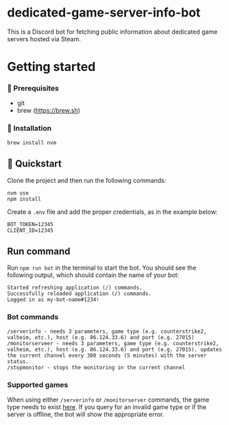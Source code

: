 # dedicated-game-server-info-bot
This is a Discord bot for fetching public information about dedicated game servers hosted via Steam.

# Getting started

### 💼 Prerequisites

- git
- brew (https://brew.sh)

### 🔧 Installation

```
brew install nvm
```

## 🧭 Quickstart

Clone the project and then run the following commands:

```
nvm use
npm install
```

Create a `.env` file and add the proper credentials, as in the example below:

```
BOT_TOKEN=12345
CLIENT_ID=12345
```

## Run command

Run `npm run bot` in the terminal to start the bot. You should see the following output, which should contain the name of your bot:

```
Started refreshing application (/) commands.
Successfully reloaded application (/) commands.
Logged in as my-bot-name#1234!
```

### Bot commands

```
/serverinfo - needs 3 parameters, game type (e.g. counterstrike2, valheim, etc.), host (e.g. 86.124.33.6) and port (e.g. 27015)
/monitorserveer - needs 3 parameters, game type (e.g. counterstrike2, valheim, etc.), host (e.g. 86.124.33.6) and port (e.g. 27015). updates the current channel every 300 seconds (5 minutes) with the server status.
/stopmonitor - stops the monitoring in the current channel
```

### Supported games

When using either `/serverinfo` or `/monitorserver` commands, the game type needs to exist [here](https://github.com/gamedig/node-gamedig/blob/HEAD/GAMES_LIST.md). If you query for an invalid game type or if the server is offline, the bot will show the appropriate error.
